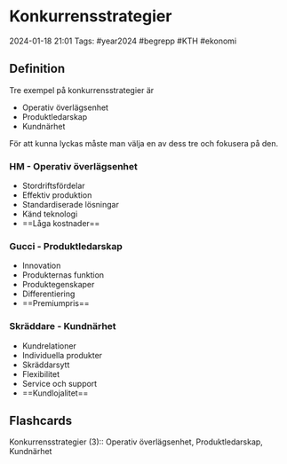 # Konkurrensstrategier

2024-01-18 21:01
Tags: #year2024 #begrepp #KTH #ekonomi

## Definition

Tre exempel på konkurrensstrategier är

- Operativ överlägsenhet
- Produktledarskap
- Kundnärhet

För att kunna lyckas måste man välja en av dess tre och fokusera på den.

### HM - Operativ överlägsenhet

- Stordriftsfördelar
- Effektiv produktion
- Standardiserade lösningar
- Känd teknologi
- ==Låga kostnader==

### Gucci - Produktledarskap

- Innovation
- Produkternas funktion
- Produktegenskaper
- Differentiering
- ==Premiumpris==

### Skräddare - Kundnärhet

- Kundrelationer
- Individuella produkter
- Skräddarsytt
- Flexibilitet
- Service och support
- ==Kundlojalitet==

## Flashcards

Konkurrensstrategier (3):: Operativ överlägsenhet, Produktledarskap, Kundnärhet
<!--SR:!2024-01-25,2,230!2024-01-25,3,250-->
